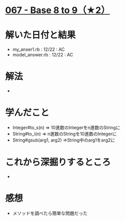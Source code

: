 # [067 - Base 8 to 9（★2）](https://atcoder.jp/contests/typical90/tasks/typical90_bo)

# 解いた日付と結果
* my_anser1.rb : 12/22 : AC  
* model_answer.rb : 12/22 : AC    

# 解法
* 

# 学んだこと
* Integer#to_s(n) => 10進数のIntegerをn進数のStringに
* String#to_i(n) => n進数のStringを10進数のIntegerに
* String#gsub(arg1, arg2) =>String中のarg1をarg2に 
 

# これから深掘りするところ
* 

# 感想
* メソッドを調べたら簡単な問題だった
